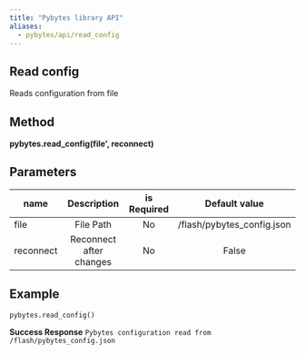 ```yaml
---
title: "Pybytes library API"
aliases:
  - pybytes/api/read_config
---
```


**Read config**
----
  Reads configuration from file


**Method**
----
**pybytes.read_config(file', reconnect)**

**Parameters**
----
| name  | Description   | is Required    | Default value
| ------------- |:-------------:|:-------------:|:-------------:|
| file   | File Path  | No   | /flash/pybytes_config.json  |
| reconnect   | Reconnect after changes  | No   | False  |

**Example**
----
`pybytes.read_config()`

**Success Response**
`Pybytes configuration read from /flash/pybytes_config.json`
